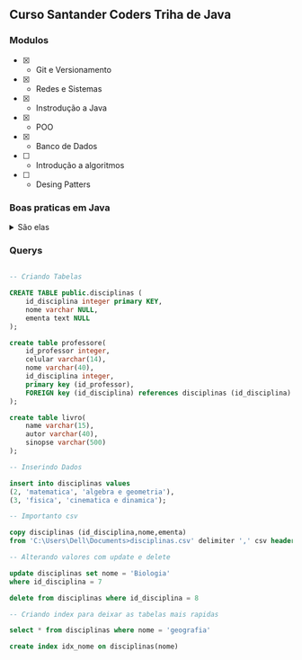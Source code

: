 ## Curso Santander Coders Triha de Java

### Modulos

- [x] - Git e Versionamento
- [x] - Redes e Sistemas
- [x] - Instrodução a Java
- [x] - POO
- [x] - Banco de Dados
- [ ] - Introdução a algoritmos
- [ ] - Desing Patters


### Boas praticas em Java

<details>
  <summary>São elas</summary>
  <ul>
    <li>Conter apenas: letras, _, $ ou numero de 0 a 9 ao declarar variaveis</li>
    <li>Começar variaveis com letras minúsculas</li>
    <li>Não ultilizar palavras reservadas ao declarar variveis</li>
    <li>Valores Default são iniciados como 0, boolean como false e float e double como 0.0</li>
    <li>Char é vazio e String vem como valor null</li>
    <li>É possível colocar _ para separar números deixando os mais semanticos, exemplo:
      "int a = 23_45_879"
      pois não atrapalha em nada na execução do código</li>
    <li>O Garbage collector joga os objetos não utilizados no lixo quando não estão sendo utilizados</li>
  </ul>
</details>

### Querys

```sql

-- Criando Tabelas

CREATE TABLE public.disciplinas (
	id_disciplina integer primary KEY,
	nome varchar NULL,
	ementa text NULL
);

create table professore(
	id_professor integer,
	celular varchar(14),
	nome varchar(40),
	id_disciplina integer,
	primary key (id_professor),
	FOREIGN key (id_disciplina) references disciplinas (id_disciplina)
);

create table livro(
	name varchar(15),
	autor varchar(40),
	sinopse varchar(500)
);

-- Inserindo Dados

insert into disciplinas values
(2, 'matematica', 'algebra e geometria'),
(3, 'fisica', 'cinematica e dinamica');

-- Importanto csv

copy disciplinas (id_disciplina,nome,ementa) 
from 'C:\Users\Dell\Documents>disciplinas.csv' delimiter ',' csv header

-- Alterando valores com update e delete

update disciplinas set nome = 'Biologia'
where id_disciplina = 7

delete from disciplinas where id_disciplina = 8

-- Criando index para deixar as tabelas mais rapidas

select * from disciplinas where nome = 'geografia'

create index idx_nome on disciplinas(nome)

```
